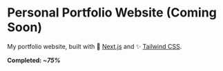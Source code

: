 # Personal Portfolio Website (Coming Soon)
My portfolio website, built with 🚀 [Next.js](https://nextjs.org) and ✨ [Tailwind CSS](https://tailwindcss.com).

__Completed: ~*75%*__
